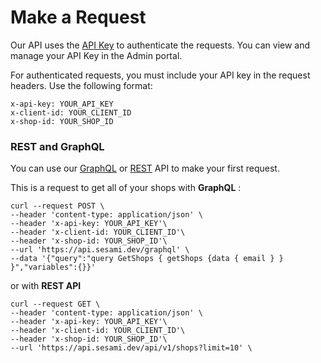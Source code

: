 # Make a Request
 Our API uses the [API Key](authentication.md) to authenticate the requests.
 You can view and manage your API Key in the Admin portal.

For authenticated requests, you must include your API key in the request headers. Use the following format:

```curl
x-api-key: YOUR_API_KEY
x-client-id: YOUR_CLIENT_ID
x-shop-id: YOUR_SHOP_ID
```

### REST and GraphQL
You can use our [GraphQL](https://api.sesami.dev/graphql) or [REST](https://api.sesami.dev/swagger) API to make your first request.

This is a request to get all of your shops with **GraphQL** :
```
curl --request POST \
--header 'content-type: application/json' \
--header 'x-api-key: YOUR_API_KEY'\
--header 'x-client-id: YOUR_CLIENT_ID'\
--header 'x-shop-id: YOUR_SHOP_ID'\
--url 'https://api.sesami.dev/graphql' \
--data '{"query":"query GetShops { getShops {data { email } } }","variables":{}}'
```
or with **REST API**

```
curl --request GET \
--header 'content-type: application/json' \
--header 'x-api-key: YOUR_API_KEY'\
--header 'x-client-id: YOUR_CLIENT_ID'\
--header 'x-shop-id: YOUR_SHOP_ID'\
--url 'https://api.sesami.dev/api/v1/shops?limit=10' \
```